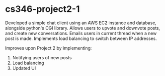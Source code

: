 # cs346-project2-1
Developed a simple chat client using an AWS EC2 instance and database, alongside python's CGI library.
Allows users to upvote and downvote posts, and create new conversations. Emails users in current thread when a new post is made. Implements load balancing to switch between IP addresses.

Improves upon Project 2 by implementing:
  1. Notifying users of new posts
  2. Load balancing
  3. Updated UI
